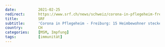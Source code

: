 ```yaml
---
date:          2021-02-25
redirect:      https://www.srf.ch/news/schweiz/corona-in-pflegeheim-freiburg-15-heimbewohner-stecken-sich-nach-erster-impfung-an
title:         SRF
subtitle:      'Corona in Pflegeheim - Freiburg: 15 Heimbewohner stecken sich nach erster Impfung an'
country:       CH
categories:    [MSM, Impfung]
tags:          [immunität]
---
```


